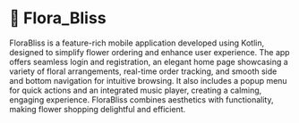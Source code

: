 # 🌸 Flora_Bliss
FloraBliss is a feature-rich mobile application developed using Kotlin, designed to simplify flower ordering and enhance user experience. The app offers seamless login and registration, an elegant home page showcasing a variety of floral arrangements, real-time order tracking, and smooth side and bottom navigation for intuitive browsing. It also includes a popup menu for quick actions and an integrated music player, creating a calming, engaging experience. FloraBliss combines aesthetics with functionality, making flower shopping delightful and efficient.
